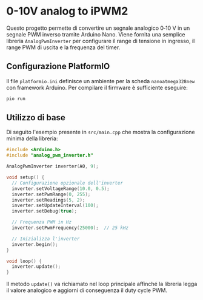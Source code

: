 # 0-10V analog to iPWM2

Questo progetto permette di convertire un segnale analogico 0‑10 V in un segnale PWM inverso tramite Arduino Nano. Viene fornita una semplice libreria `AnalogPwmInverter` per configurare il range di tensione in ingresso, il range PWM di uscita e la frequenza del timer.

## Configurazione PlatformIO

Il file `platformio.ini` definisce un ambiente per la scheda `nanoatmega328new` con framework Arduino. Per compilare il firmware è sufficiente eseguire:

```bash
pio run
```

## Utilizzo di base

Di seguito l'esempio presente in `src/main.cpp` che mostra la configurazione minima della libreria:

```cpp
#include <Arduino.h>
#include "analog_pwm_inverter.h"

AnalogPwmInverter inverter(A0, 9);

void setup() {
  // Configurazione opzionale dell'inverter
  inverter.setVoltageRange(10.0, 0.5);
  inverter.setPwmRange(0, 255);
  inverter.setReadings(5, 2);
  inverter.setUpdateInterval(100);
  inverter.setDebug(true);

  // Frequenza PWM in Hz
  inverter.setPwmFrequency(25000);  // 25 kHz

  // Inizializza l'inverter
  inverter.begin();
}

void loop() {
  inverter.update();
}
```

Il metodo `update()` va richiamato nel loop principale affinché la libreria legga il valore analogico e aggiorni di conseguenza il duty cycle PWM.

